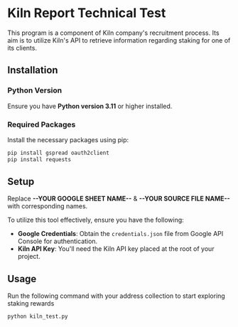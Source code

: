 # Kiln Report Technical Test

This program is a component of Kiln company's recruitment process. Its aim is to utilize Kiln's API to retrieve information regarding staking for one of its clients.

## Installation

### Python Version
Ensure you have **Python version 3.11** or higher installed.

### Required Packages

Install the necessary packages using pip:

```bash
pip install gspread oauth2client
pip install requests
```

## Setup

Replace **--YOUR GOOGLE SHEET NAME--** & **--YOUR SOURCE FILE NAME--** with corresponding names.

To utilize this tool effectively, ensure you have the following:

- **Google Credentials**: Obtain the `credentials.json` file from Google API Console for authentication.
- **Kiln API Key**: You'll need the Kiln API key placed at the root of your project.

## Usage
Run the following command with your address collection to start exploring staking rewards

```
python kiln_test.py
```